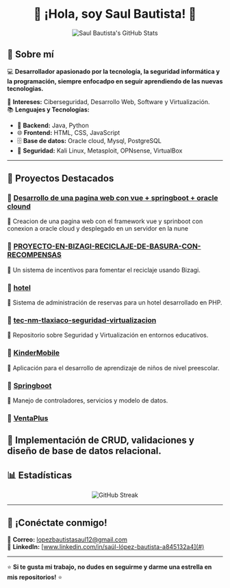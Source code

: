 <h1 align="center">👋 ¡Hola, soy Saul Bautista! 🚀</h1>

<p align="center">
  <img src="https://github-readme-stats.vercel.app/api?username=saul19bautista&show_icons=true&theme=tokyonight" alt="Saul Bautista's GitHub Stats"/>
</p>

## 🌟 Sobre mí  
💻 **Desarrollador apasionado por la tecnología, la seguridad informática y la programación, siempre enfocadpo en seguir aprendiendo de las nuevas tecnologias.**

🎯 **Intereses:** Ciberseguridad, Desarrollo Web, Software y Virtualización.  
📚 **Lenguajes y Tecnologías:**  
- 💾 **Backend:** Java, Python  
- 🌐 **Frontend:** HTML, CSS, JavaScript
- 🗄️ **Base de datos:** Oracle cloud, Mysql, PostgreSQL  
- 🔐 **Seguridad:** Kali Linux, Metasploit, OPNsense, VirtualBox  

---

## 🚀 Proyectos Destacados  

### 🔐 [Desarrollo de una pagina web con vue + springboot + oracle clound](#)
📌 Creacion de una pagina web con el framework vue y sprinboot con conexion a oracle cloud y desplegado en un servidor en la nune

### 🌱 [PROYECTO-EN-BIZAGI-RECICLAJE-DE-BASURA-CON-RECOMPENSAS](#)
📌 Un sistema de incentivos para fomentar el reciclaje usando Bizagi.  

### 🏨 [hotel](#)
📌 Sistema de administración de reservas para un hotel desarrollado en PHP.  

### 🔐 [tec-nm-tlaxiaco-seguridad-virtualizacion](#)
📌 Repositorio sobre Seguridad y Virtualización en entornos educativos. 


### 🔐 [KinderMobile](#)
📌 Aplicación para el desarrollo de aprendizaje de niños de nivel preescolar.  

### 🔐 [Springboot](#)
📌 Manejo de controladores, servicios y modelo de datos.  

### 🔐 [VentaPlus](#)
📌 Implementación de CRUD, validaciones y diseño de base de datos relacional.
---

## 📊 Estadísticas  

<p align="center">
  <img src="https://github-readme-streak-stats.herokuapp.com/?user=saul19bautista&theme=tokyonight" alt="GitHub Streak"/>
</p>

---

## 🤝 ¡Conéctate conmigo!  
📩 **Correo:** lopezbautistasaul12@gmail.com  
🔗 **LinkedIn:** [www.linkedin.com/in/saúl-lópez-bautista-a845132a4](#)  

---

⭐ **Si te gusta mi trabajo, no dudes en seguirme y darme una estrella en mis repositorios!** ⭐  
